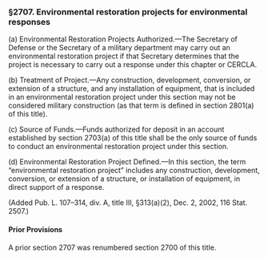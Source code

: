### §2707. Environmental restoration projects for environmental responses ###

(a) Environmental Restoration Projects Authorized.—The Secretary of Defense or the Secretary of a military department may carry out an environmental restoration project if that Secretary determines that the project is necessary to carry out a response under this chapter or CERCLA.

(b) Treatment of Project.—Any construction, development, conversion, or extension of a structure, and any installation of equipment, that is included in an environmental restoration project under this section may not be considered military construction (as that term is defined in section 2801(a) of this title).

(c) Source of Funds.—Funds authorized for deposit in an account established by section 2703(a) of this title shall be the only source of funds to conduct an environmental restoration project under this section.

(d) Environmental Restoration Project Defined.—In this section, the term “environmental restoration project” includes any construction, development, conversion, or extension of a structure, or installation of equipment, in direct support of a response.

(Added Pub. L. 107–314, div. A, title III, §313(a)(2), Dec. 2, 2002, 116 Stat. 2507.)

#### Prior Provisions ####

A prior section 2707 was renumbered section 2700 of this title.